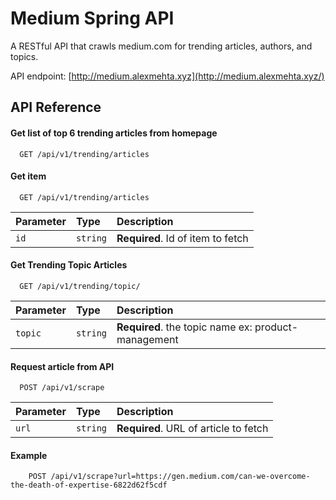 
# Medium Spring API

A RESTful API that crawls medium.com for trending articles, authors, and topics.

API endpoint: [http://medium.alexmehta.xyz](http://medium.alexmehta.xyz/)

## API Reference

#### Get list of top 6 trending articles from homepage

```http
  GET /api/v1/trending/articles
```

#### Get item

```http
  GET /api/v1/trending/articles
```

| Parameter | Type     | Description                       |
| :-------- | :------- | :-------------------------------- |
| `id`      | `string` | **Required**. Id of item to fetch |

#### Get Trending Topic Articles

```http
  GET /api/v1/trending/topic/
```

| Parameter | Type     | Description                       |
| :-------- | :------- | :-------------------------------- |
| `topic`      | `string` | **Required**. the topic name ex: product-management|

#### Request article from API

```http
  POST /api/v1/scrape
```

| Parameter | Type     | Description                       |
| :-------- | :------- | :-------------------------------- |
| `url`      | `string` | **Required**. URL of article to fetch|

#### Example
```http
    POST /api/v1/scrape?url=https://gen.medium.com/can-we-overcome-the-death-of-expertise-6822d62f5cdf
```

